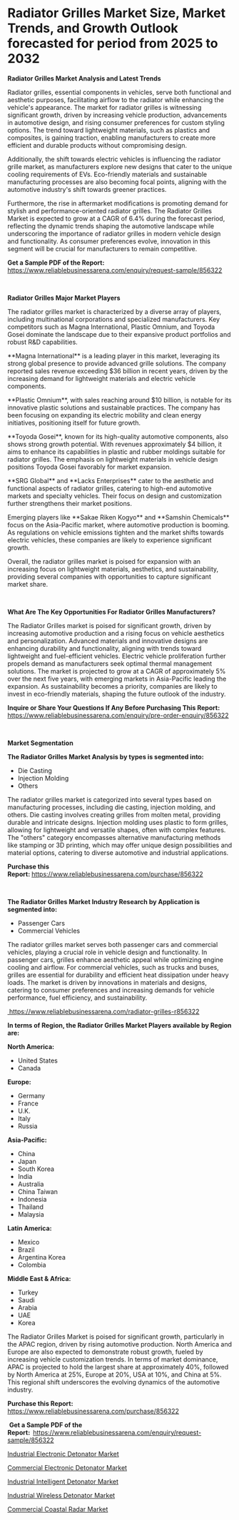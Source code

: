<p><h1>Radiator Grilles Market Size, Market Trends, and Growth Outlook forecasted for period from 2025 to 2032</h1></p><p><strong>Radiator Grilles Market Analysis and Latest Trends</strong></p>
<p><p>Radiator grilles, essential components in vehicles, serve both functional and aesthetic purposes, facilitating airflow to the radiator while enhancing the vehicle's appearance. The market for radiator grilles is witnessing significant growth, driven by increasing vehicle production, advancements in automotive design, and rising consumer preferences for custom styling options. The trend toward lightweight materials, such as plastics and composites, is gaining traction, enabling manufacturers to create more efficient and durable products without compromising design.</p><p>Additionally, the shift towards electric vehicles is influencing the radiator grille market, as manufacturers explore new designs that cater to the unique cooling requirements of EVs. Eco-friendly materials and sustainable manufacturing processes are also becoming focal points, aligning with the automotive industry's shift towards greener practices. </p><p>Furthermore, the rise in aftermarket modifications is promoting demand for stylish and performance-oriented radiator grilles. The Radiator Grilles Market is expected to grow at a CAGR of 6.4% during the forecast period, reflecting the dynamic trends shaping the automotive landscape while underscoring the importance of radiator grilles in modern vehicle design and functionality. As consumer preferences evolve, innovation in this segment will be crucial for manufacturers to remain competitive.</p></p>
<p><strong>Get a Sample PDF of the Report:&nbsp;</strong> <a href="https://www.reliablebusinessarena.com/enquiry/request-sample/856322?utm_campaign=2933&utm_medium=2&utm_source=Github&utm_content=ia&utm_term=30032025&utm_id=radiator-grilles">https://www.reliablebusinessarena.com/enquiry/request-sample/856322</a></p>
<p>&nbsp;</p>
<p><strong>Radiator Grilles Major Market Players</strong></p>
<p><p>The radiator grilles market is characterized by a diverse array of players, including multinational corporations and specialized manufacturers. Key competitors such as Magna International, Plastic Omnium, and Toyoda Gosei dominate the landscape due to their expansive product portfolios and robust R&D capabilities. </p><p>**Magna International** is a leading player in this market, leveraging its strong global presence to provide advanced grille solutions. The company reported sales revenue exceeding $36 billion in recent years, driven by the increasing demand for lightweight materials and electric vehicle components.</p><p>**Plastic Omnium**, with sales reaching around $10 billion, is notable for its innovative plastic solutions and sustainable practices. The company has been focusing on expanding its electric mobility and clean energy initiatives, positioning itself for future growth.</p><p>**Toyoda Gosei**, known for its high-quality automotive components, also shows strong growth potential. With revenues approximately $4 billion, it aims to enhance its capabilities in plastic and rubber moldings suitable for radiator grilles. The emphasis on lightweight materials in vehicle design positions Toyoda Gosei favorably for market expansion.</p><p>**SRG Global** and **Lacks Enterprises** cater to the aesthetic and functional aspects of radiator grilles, catering to high-end automotive markets and specialty vehicles. Their focus on design and customization further strengthens their market positions.</p><p>Emerging players like **Sakae Riken Kogyo** and **Samshin Chemicals** focus on the Asia-Pacific market, where automotive production is booming. As regulations on vehicle emissions tighten and the market shifts towards electric vehicles, these companies are likely to experience significant growth.</p><p>Overall, the radiator grilles market is poised for expansion with an increasing focus on lightweight materials, aesthetics, and sustainability, providing several companies with opportunities to capture significant market share.</p></p>
<p>&nbsp;</p>
<p><strong>What Are The Key Opportunities For Radiator Grilles Manufacturers?</strong></p>
<p><p>The Radiator Grilles market is poised for significant growth, driven by increasing automotive production and a rising focus on vehicle aesthetics and personalization. Advanced materials and innovative designs are enhancing durability and functionality, aligning with trends toward lightweight and fuel-efficient vehicles. Electric vehicle proliferation further propels demand as manufacturers seek optimal thermal management solutions. The market is projected to grow at a CAGR of approximately 5% over the next five years, with emerging markets in Asia-Pacific leading the expansion. As sustainability becomes a priority, companies are likely to invest in eco-friendly materials, shaping the future outlook of the industry.</p></p>
<p><strong>Inquire or Share Your Questions If Any Before Purchasing This Report:</strong> <a href="https://www.reliablebusinessarena.com/enquiry/pre-order-enquiry/856322?utm_campaign=2933&utm_medium=2&utm_source=Github&utm_content=ia&utm_term=30032025&utm_id=radiator-grilles">https://www.reliablebusinessarena.com/enquiry/pre-order-enquiry/856322</a></p>
<p>&nbsp;</p>
<p><strong>Market Segmentation</strong></p>
<p><strong>The Radiator Grilles Market Analysis by types is segmented into:</strong></p>
<p><ul><li>Die Casting</li><li>Injection Molding</li><li>Others</li></ul></p>
<p><p>The radiator grilles market is categorized into several types based on manufacturing processes, including die casting, injection molding, and others. Die casting involves creating grilles from molten metal, providing durable and intricate designs. Injection molding uses plastic to form grilles, allowing for lightweight and versatile shapes, often with complex features. The "others" category encompasses alternative manufacturing methods like stamping or 3D printing, which may offer unique design possibilities and material options, catering to diverse automotive and industrial applications.</p></p>
<p><strong>Purchase this Report:&nbsp;</strong><a href="https://www.reliablebusinessarena.com/purchase/856322?utm_campaign=2933&utm_medium=2&utm_source=Github&utm_content=ia&utm_term=30032025&utm_id=radiator-grilles">https://www.reliablebusinessarena.com/purchase/856322</a></p>
<p>&nbsp;</p>
<p><strong>The Radiator Grilles Market Industry Research by Application is segmented into:</strong></p>
<p><ul><li>Passenger Cars</li><li>Commercial Vehicles</li></ul></p>
<p><p>The radiator grilles market serves both passenger cars and commercial vehicles, playing a crucial role in vehicle design and functionality. In passenger cars, grilles enhance aesthetic appeal while optimizing engine cooling and airflow. For commercial vehicles, such as trucks and buses, grilles are essential for durability and efficient heat dissipation under heavy loads. The market is driven by innovations in materials and designs, catering to consumer preferences and increasing demands for vehicle performance, fuel efficiency, and sustainability.</p></p>
<p><a href="https://www.reliablebusinessarena.com/radiator-grilles-r856322?utm_campaign=2933&utm_medium=2&utm_source=Github&utm_content=ia&utm_term=30032025&utm_id=radiator-grilles">&nbsp;https://www.reliablebusinessarena.com/radiator-grilles-r856322</a></p>
<p><strong>In terms of Region, the Radiator Grilles Market Players available by Region are:</strong></p>
<p>
    <p> <strong> North America: </strong>
        <ul>
            <li>United States</li>
            <li>Canada</li>
        </ul>
        </p> 
    <p> <strong> Europe: </strong>
        <ul>
            <li>Germany</li>
            <li>France</li>
            <li>U.K.</li>
            <li>Italy</li>
            <li>Russia</li>
        </ul>
        </p> 
    <p> <strong> Asia-Pacific: </strong>
        <ul>
            <li>China</li>
            <li>Japan</li>
            <li>South Korea</li>
            <li>India</li>
            <li>Australia</li>
            <li>China Taiwan</li>
            <li>Indonesia</li>
            <li>Thailand</li>
            <li>Malaysia</li>
        </ul>
        </p> 
    <p> <strong> Latin America: </strong>
        <ul>
            <li>Mexico</li>
            <li>Brazil</li>
            <li>Argentina Korea</li>
            <li>Colombia</li>
        </ul>
        </p> 
    <p> <strong> Middle East & Africa: </strong>
        <ul>
            <li>Turkey</li>
            <li>Saudi</li>
            <li>Arabia</li>
            <li>UAE</li>
            <li>Korea</li>
        </ul>
    </p>
    </p>
<p><p>The Radiator Grilles Market is poised for significant growth, particularly in the APAC region, driven by rising automotive production. North America and Europe are also expected to demonstrate robust growth, fueled by increasing vehicle customization trends. In terms of market dominance, APAC is projected to hold the largest share at approximately 40%, followed by North America at 25%, Europe at 20%, USA at 10%, and China at 5%. This regional shift underscores the evolving dynamics of the automotive industry.</p></p>
<p><strong>Purchase this Report: </strong><a href="https://www.reliablebusinessarena.com/purchase/856322?utm_campaign=2933&utm_medium=2&utm_source=Github&utm_content=ia&utm_term=30032025&utm_id=radiator-grilles">https://www.reliablebusinessarena.com/purchase/856322</a></p>
<p>&nbsp;<strong>Get a Sample PDF of the Report:&nbsp;&nbsp;</strong><a href="https://www.reliablebusinessarena.com/enquiry/request-sample/856322?utm_campaign=2933&utm_medium=2&utm_source=Github&utm_content=ia&utm_term=30032025&utm_id=radiator-grilles">https://www.reliablebusinessarena.com/enquiry/request-sample/856322</a></p>
<p><strong></strong></p>
<p><p><a href="https://www.linkedin.com/pulse/industrial-electronic-detonator-market-analysis-report-2025-2032-jtune?utm_campaign=2933&utm_medium=2&utm_source=Github&utm_content=ia&utm_term=30032025&utm_id=radiator-grilles">Industrial Electronic Detonator Market</a></p><p><a href="https://www.linkedin.com/pulse/evaluating-commercial-electronic-detonator-market-current-trends-ajcke?utm_campaign=2933&utm_medium=2&utm_source=Github&utm_content=ia&utm_term=30032025&utm_id=radiator-grilles">Commercial Electronic Detonator Market</a></p><p><a href="https://www.linkedin.com/pulse/overview-industrial-intelligent-detonatormarket-industryshowing-bxmve?utm_campaign=2933&utm_medium=2&utm_source=Github&utm_content=ia&utm_term=30032025&utm_id=radiator-grilles">Industrial Intelligent Detonator Market</a></p><p><a href="https://www.linkedin.com/pulse/projected-revenue-growth-industrial-wireless-detonator-ezdte?utm_campaign=2933&utm_medium=2&utm_source=Github&utm_content=ia&utm_term=30032025&utm_id=radiator-grilles">Industrial Wireless Detonator Market</a></p><p><a href="https://www.linkedin.com/pulse/comprehensive-commercial-coastal-radar-market-report-projected-pfyre?utm_campaign=2933&utm_medium=2&utm_source=Github&utm_content=ia&utm_term=30032025&utm_id=radiator-grilles">Commercial Coastal Radar Market</a></p></p>